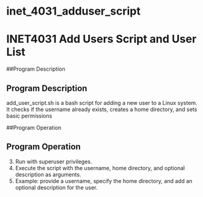 # inet_4031_adduser_script
# INET4031 Add Users Script and User List

##Program Description
## Program Description

add_user_script.sh is a bash script for adding a new user to a Linux system. It checks if the username already exists, creates a home directory, and sets basic permissions

##Program Operation
## Program Operation

3. Run with superuser privileges.
2. Execute the script with the username, home directory, and optional description as arguments.
1. Example: provide a username, specify the home directory, and add an optional description for the user.
